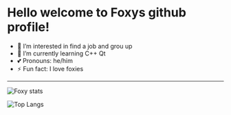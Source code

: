 # Hello welcome to Foxys github profile!

- 👀 I’m interested in find a job and grou up
- 📓 I’m currently learning C++ Qt
- 💕 Pronouns: he/him
- ⚡ Fun fact: I love foxies

---
![Foxy stats](https://github-readme-stats.vercel.app/api?username=Sidney-Enzo&show_icons=true&theme=monokai)

![Top Langs](https://github-readme-stats.vercel.app/api/top-langs/?username=Sidney-Enzo&hide_progress=true&theme=monokai)
<!---
Sidney-Enzo/Sidney-Enzo is a ✨ special ✨ repository because its `README.md` (this file) appears on your GitHub profile.
You can click the Preview link to take a look at your changes.
--->
